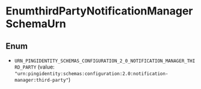 

# EnumthirdPartyNotificationManagerSchemaUrn

## Enum


* `URN_PINGIDENTITY_SCHEMAS_CONFIGURATION_2_0_NOTIFICATION_MANAGER_THIRD_PARTY` (value: `"urn:pingidentity:schemas:configuration:2.0:notification-manager:third-party"`)



